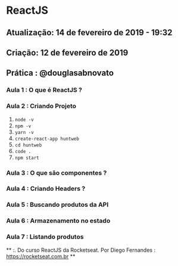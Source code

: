 
# ReactJS
## Atualização: 14 de fevereiro de 2019 - 19:32
## Criação: 12 de fevereiro de 2019
## Prática : @douglasabnovato

### Aula 1 : O que é ReactJS ?

### Aula 2 : Criando Projeto
1. `node -v`
2. `npm -v`
3. `yarn -v`
4. `create-react-app huntweb`
5. `cd huntweb`
6. `code .`
7. `npm start`

### Aula 3 : O que são componentes ?

### Aula 4 : Criando Headers ?

### Aula 5 : Buscando produtos da API 

### Aula 6 : Armazenamento no estado

### Aula 7 : Listando produtos

** :. Do curso ReactJS da Rocketseat. Por Diego Fernandes : https://rocketseat.com.br **